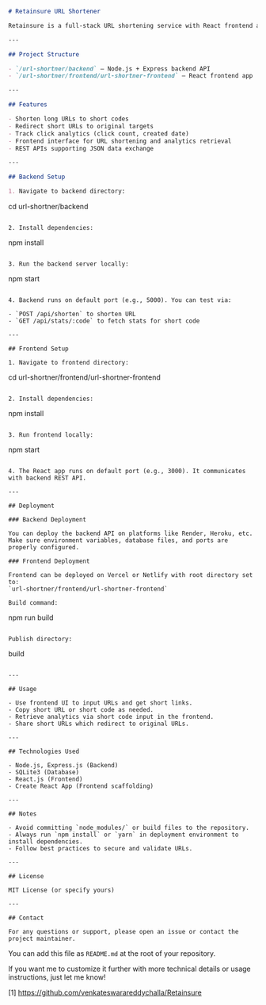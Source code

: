 
```markdown
# Retainsure URL Shortener

Retainsure is a full-stack URL shortening service with React frontend and Node.js backend. It lets users shorten long URLs, share short links, and view analytics on link usage.

---

## Project Structure

- `/url-shortner/backend` — Node.js + Express backend API  
- `/url-shortner/frontend/url-shortner-frontend` — React frontend app

---

## Features

- Shorten long URLs to short codes
- Redirect short URLs to original targets
- Track click analytics (click count, created date)
- Frontend interface for URL shortening and analytics retrieval
- REST APIs supporting JSON data exchange

---

## Backend Setup

1. Navigate to backend directory:

   ```
   cd url-shortner/backend
   ```

2. Install dependencies:

   ```
   npm install
   ```

3. Run the backend server locally:

   ```
   npm start
   ```

4. Backend runs on default port (e.g., 5000). You can test via:

   - `POST /api/shorten` to shorten URL
   - `GET /api/stats/:code` to fetch stats for short code

---

## Frontend Setup

1. Navigate to frontend directory:

   ```
   cd url-shortner/frontend/url-shortner-frontend
   ```

2. Install dependencies:

   ```
   npm install
   ```

3. Run frontend locally:

   ```
   npm start
   ```

4. The React app runs on default port (e.g., 3000). It communicates with backend REST API.

---

## Deployment

### Backend Deployment

You can deploy the backend API on platforms like Render, Heroku, etc.  
Make sure environment variables, database files, and ports are properly configured.

### Frontend Deployment

Frontend can be deployed on Vercel or Netlify with root directory set to:  
`url-shortner/frontend/url-shortner-frontend`

Build command:  
```
npm run build
```

Publish directory:  
```
build
```

---

## Usage

- Use frontend UI to input URLs and get short links.
- Copy short URL or short code as needed.
- Retrieve analytics via short code input in the frontend.
- Share short URLs which redirect to original URLs.

---

## Technologies Used

- Node.js, Express.js (Backend)
- SQLite3 (Database)
- React.js (Frontend)
- Create React App (Frontend scaffolding)

---

## Notes

- Avoid committing `node_modules/` or build files to the repository.
- Always run `npm install` or `yarn` in deployment environment to install dependencies.
- Follow best practices to secure and validate URLs.

---

## License

MIT License (or specify yours)

---

## Contact

For any questions or support, please open an issue or contact the project maintainer.
```

You can add this file as `README.md` at the root of your repository.

If you want me to customize it further with more technical details or usage instructions, just let me know!

[1] https://github.com/venkateswarareddychalla/Retainsure

